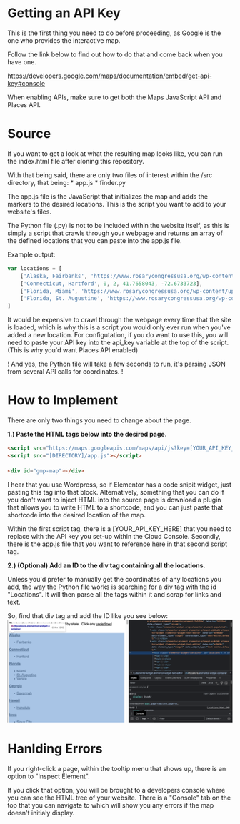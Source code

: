 # Getting an API Key
 This is the first thing you need to do before proceeding, as Google is the one who provides the interactive map.

 Follow the link below to find out how to do that and come back when you have one.

https://developers.google.com/maps/documentation/embed/get-api-key#console

When enabling APIs, make sure to get both the Maps JavaScript API and Places API.

# Source
 If you want to get a look at what the resulting map looks like, you can run the index.html file after cloning this repository.

With that being said, there are only two files of interest within the /src directory, that being:
    * app.js
    * finder.py

The app.js file is the JavaScript that initializes the map and adds the markers to the desired locations. This is the script you want to add to your website's files.

The Python file (.py) is not to be included within the website itself, as this is simply a script that crawls through your webpage and returns an array of the defined locations that you can paste into the app.js file.

Example output:
```javascript
var locations = [
    ['Alaska, Fairbanks', 'https://www.rosarycongressusa.org/wp-content/uploads/2022/10/2022-DRC-flyer-Fairbanks.pdf', 1, 64.8400511, -147.7199757],
    ['Connecticut, Hartford', 0, 2, 41.7658043, -72.6733723],
    ['Florida, Miami', 'https://www.rosarycongressusa.org/wp-content/uploads/2022/10/2022-DRC-Flyer-Miami-ADOM-2022.pdf', 3, 25.7616798, -80.1917902],
    ['Florida, St. Augustine', 'https://www.rosarycongressusa.org/wp-content/uploads/2022/08/2022-Flyer-with-Rosary-Graphic.pdf', 4, 29.8921835, -81.3139313]
]
```

It would be expensive to crawl through the webpage every time that the site is loaded, which is why this is a script you would only ever run when you've added a new location.
For configutation, if you do want to use this, you will need to paste your API key into the api_key variable at the top of the script. (This is why you'd want Places API enabled)

! And yes, the Python file will take a few seconds to run, it's parsing JSON from several API calls for coordinates. !

# How to Implement
 There are only two things you need to change about the page.

**1.) Paste the HTML tags below into the desired page.**

```html
<script src="https://maps.googleapis.com/maps/api/js?key=[YOUR_API_KEY_HERE]&callback=initMap&libraries=&v=weekly" defer></script>
<script src="[DIRECTORY]/app.js"></script>

<div id="gmp-map"></div>
```

I hear that you use Wordpress, so if Elementor has a code snipit widget, just pasting this tag into that block.
Alternatively, something that you can do if you don't want to inject HTML into the source page is download a plugin that allows you to write HTML to a shortcode, and you can just paste that shortcode into the desired location of the map.

Within the first script tag, there is a [YOUR_API_KEY_HERE] that you need to replace with the API key you set-up within the Cloud Console.
Secondly, there is the app.js file that you want to reference here in that second script tag.

**2.) (Optional) Add an ID to the div tag containing all the locations.**

Unless you'd prefer to manually get the coordinates of any locations you add, the way the Python file works is searching for a div tag with the id "Locations". It will then parse all the tags within it and scrap for links and text.

So, find that div tag and add the ID like you see below:
![HTML Tree Screenshot](/screenshot.png)

# Hanlding Errors
 If you right-click a page, within the tooltip menu that shows up, there is an option to "Inspect Element".

If you click that option, you will be brought to a developers console where you can see the HTML tree of your website. There is a "Console" tab on the top that you can navigate to which will show you any errors if the map doesn't initialy display.